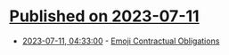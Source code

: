 # [Published on 2023-07-11](index.md)

* [2023-07-11, 04:33:00](https://soylentnews.org/article.pl?sid=23/07/10/0654241&from=rss) - [Emoji Contractual Obligations](https://soylentnews.org/article.pl?sid=23/07/10/0654241&from=rss)
